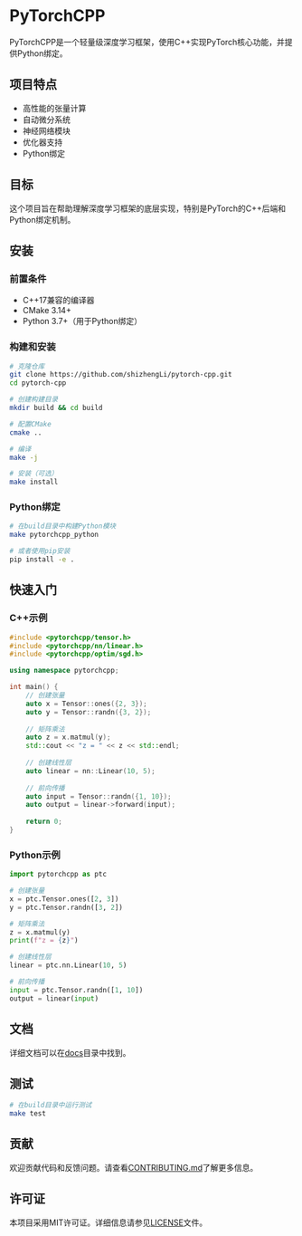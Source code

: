 # PyTorchCPP

PyTorchCPP是一个轻量级深度学习框架，使用C++实现PyTorch核心功能，并提供Python绑定。

## 项目特点

- 高性能的张量计算
- 自动微分系统
- 神经网络模块
- 优化器支持
- Python绑定

## 目标

这个项目旨在帮助理解深度学习框架的底层实现，特别是PyTorch的C++后端和Python绑定机制。

## 安装

### 前置条件

- C++17兼容的编译器
- CMake 3.14+
- Python 3.7+（用于Python绑定）

### 构建和安装

```bash
# 克隆仓库
git clone https://github.com/shizhengLi/pytorch-cpp.git
cd pytorch-cpp

# 创建构建目录
mkdir build && cd build

# 配置CMake
cmake ..

# 编译
make -j

# 安装（可选）
make install
```

### Python绑定

```bash
# 在build目录中构建Python模块
make pytorchcpp_python

# 或者使用pip安装
pip install -e .
```

## 快速入门

### C++示例

```cpp
#include <pytorchcpp/tensor.h>
#include <pytorchcpp/nn/linear.h>
#include <pytorchcpp/optim/sgd.h>

using namespace pytorchcpp;

int main() {
    // 创建张量
    auto x = Tensor::ones({2, 3});
    auto y = Tensor::randn({3, 2});
    
    // 矩阵乘法
    auto z = x.matmul(y);
    std::cout << "z = " << z << std::endl;
    
    // 创建线性层
    auto linear = nn::Linear(10, 5);
    
    // 前向传播
    auto input = Tensor::randn({1, 10});
    auto output = linear->forward(input);
    
    return 0;
}
```

### Python示例

```python
import pytorchcpp as ptc

# 创建张量
x = ptc.Tensor.ones([2, 3])
y = ptc.Tensor.randn([3, 2])

# 矩阵乘法
z = x.matmul(y)
print(f"z = {z}")

# 创建线性层
linear = ptc.nn.Linear(10, 5)

# 前向传播
input = ptc.Tensor.randn([1, 10])
output = linear(input)
```

## 文档

详细文档可以在[docs](docs/)目录中找到。

## 测试

```bash
# 在build目录中运行测试
make test
```

## 贡献

欢迎贡献代码和反馈问题。请查看[CONTRIBUTING.md](CONTRIBUTING.md)了解更多信息。

## 许可证

本项目采用MIT许可证。详细信息请参见[LICENSE](LICENSE)文件。 